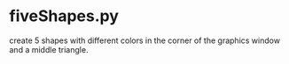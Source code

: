 # fiveShapes.py
create 5 shapes with different colors in the corner of the graphics window and a middle triangle.